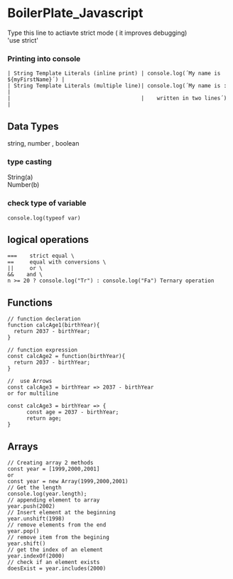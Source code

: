 # BoilerPlate_Javascript

Type this line to actiavte strict mode ( it improves debugging)\
'use strict'

### Printing into console
```
| String Template Literals (inline print) | console.log(´My name is ${myFirstName}´) |
| String Template Literals (multiple line)| console.log(´My name is : |
|                                         |    written in two lines´) |
```

## Data Types
string, number , boolean
### type casting
String(a)\
Number(b)
### check type of variable 
```
console.log(typeof var)
```


## logical operations
```
===    strict equal \
==     equal with conversions \
||     or \
&&    and \
n >= 20 ? console.log("Tr") : console.log("Fa") Ternary operation
```

## Functions
```
// function decleration
function calcAge1(birthYear){
  return 2037 - birthYear;
}

// function expression
const calcAge2 = function(birthYear){
  return 2037 - birthYear;
}

//  use Arrows
const calcAge3 = birthYear => 2037 - birthYear
or for multiline

const calcAge3 = birthYear => {
      const age = 2037 - birthYear;
      return age;
}
```

## Arrays
```
// Creating array 2 methods 
const year = [1999,2000,2001]
or
const year = new Array(1999,2000,2001)
// Get the length
console.log(year.length);
// appending element to array
year.push(2002)
// Insert element at the beginning
year.unshift(1998)
// remove elements from the end
year.pop()
// remove item from the begining
year.shift()
// get the index of an element
year.indexOf(2000)
// check if an element exists
doesExist = year.includes(2000)


